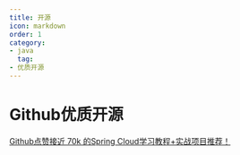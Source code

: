 ```yaml
---
title: 开源
icon: markdown
order: 1
category:
- java
  tag:
- 优质开源
---
```

# Github优质开源

[Github点赞接近 70k 的Spring Cloud学习教程+实战项目推荐！](https://mp.weixin.qq.com/s?__biz=Mzg2OTA0Njk0OA==&mid=2247488377&idx=1&sn=0fb33ef330159db5a9c8bc0f029cd739&chksm=cea25cb2f9d5d5a4c7bacc9dcfc90ed86e89f4262e32b40c7aa47af84c747cb6c0429f753e1d&token=496868067&lang=zh_CN#rd)

